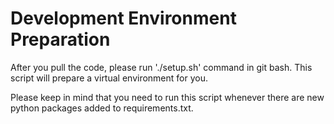 # Development Environment Preparation
After you pull the code, please run './setup.sh' command in git bash. 
This script will prepare a virtual environment for you.

Please keep in mind that you need to run this script whenever there are new python packages added to requirements.txt.